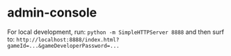 # admin-console

For local development, run:
`python -m SimpleHTTPServer 8888`
and then surf to:
`http://localhost:8888/index.html?gameId=...&gameDeveloperPassword=...`